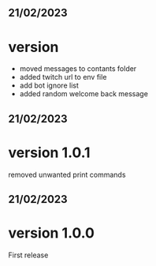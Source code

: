 ## 21/02/2023

# version

- moved messages to contants folder
- added twitch url to env file
- add bot ignore list
- added random welcome back message

## 21/02/2023

# version 1.0.1

removed unwanted print commands 

## 21/02/2023 

# version 1.0.0

First release 